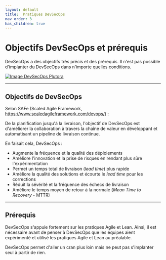 ```yaml
---
layout: default
title:  Pratiques DevSecOps
nav_order: 3
has_children: true
---
```


# Objectifs DevSecOps et prérequis

DevSecOps a des objectifs très précis et des prérequis.
Il n'est pas possible d'implanter du DevSecOps dans n'importe quelles conditions.

[![Image DevSecOps Plutora](https://www.plutora.com/wp-content/uploads/2019/03/DevSecOps-Diagram.png)](https://www.plutora.com/blog/devsecops-guide)

---

## Objectifs de DevSecOps

Selon SAFe (Scaled Agile Framework,
<https://www.scaledagileframework.com/devops/>) :

De la planification jusqu'à la livraison, l'objectif de DevSecOps est
d'améliorer la collaboration à travers la chaîne de valeur en développant et
automatisant un pipeline de livraison continue.

En faisait cela, DevSecOps :

- Augmente la fréquence et la qualité des déploiements
- Améliore l'innovation et la prise de risques en rendant plus sûre
l'expérimentation
- Permet un temps total de livraison (_lead time_) plus rapide
- Améliore la qualité des solutions et écourte le _lead time_ pour les
corrections
- Réduit la sévérité et la fréquence des échecs de livraison
- Améliore le temps moyen de retour à la normale (_Mean Time to Recovery_ -
MTTR)

---

## Prérequis

DevSecOps s'appuie fortement sur les pratiques Agile et Lean.
Ainsi, il est nécessaire avant de penser à DevSecOps que les équipes aient
expérimenté et utilisé les pratiques Agile et Lean au préalable.

DevSecOps permet d'aller un cran plus loin mais ne peut pas s'implanter seul à
partir de rien.
